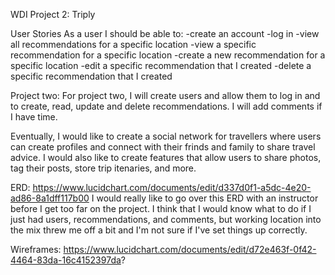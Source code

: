 WDI Project 2: Triply

User Stories
As a user I should be able to:
-create an account
-log in
-view all recommendations for a specific location
-view a specific recommendation for a specific location
-create a new recommendation for a specific location
-edit a specific recommendation that I created
-delete a specific recommendation that I created


Project two:
For project two, I will create users and allow them to log in and to create, read, update and delete recommendations. I will add comments if I have time.

Eventually, I would like to create a social network for travellers where users can create profiles and connect with their frinds and family to share travel advice. I would also like to create features that allow users to share photos, tag their posts, store trip itenaries, and more.


ERD: https://www.lucidchart.com/documents/edit/d337d0f1-a5dc-4e20-ad86-8a1dff117b00
I would really like to go over this ERD with an instructor before I get too far on the project. I think that I would know what to do if I just had users, recommendations, and comments, but working location into the mix threw me off a bit and I'm not sure if I've set things up correctly. 

Wireframes: https://www.lucidchart.com/documents/edit/d72e463f-0f42-4464-83da-16c4152397da?
